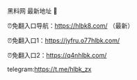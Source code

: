黑料网 最新地址 👋

⏰免翻入口导航：https://hlbk8.com/ （最新）

⏰免翻入口1：https://jyfru.o77hlbk.com/

⏰免翻入口2：https://q4nhlbk.com/

telegram:https://t.me/hlbk_zx

